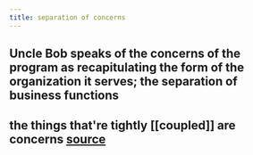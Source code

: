 ```yaml
---
title: separation of concerns
---
```


## Uncle Bob speaks of the concerns of the program as recapitulating the form of the organization it serves; the separation of business functions
## the things that're tightly [[coupled]] are concerns [source](https://en.wikipedia.org/wiki/Concern_(computer_science))
##
